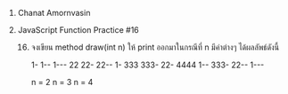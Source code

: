 1. Chanat Amornvasin
2. JavaScript Function Practice #16

    16) จงเขียน method draw(int n) ให้ print ออกมาในกรณีที่ n มีค่าต่างๆ ได้ผลลัพธ์ดังนี้

        1-              1--                 1---
        22              22-                 22--
        1-              333                 333-
                        22-                 4444
                        1--                 333-
                                            22--
                                            1---
        
        n = 2           n = 3               n = 4
